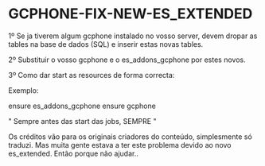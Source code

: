 # GCPHONE-FIX-NEW-ES_EXTENDED

1º Se ja tiverem algum gcphone instalado no vosso server, devem dropar as tables na base de dados (SQL) e inserir estas novas tables.


2º Substituir o vosso gcphone e o es_addons_gcphone por estes novos.


3º Como dar start as resources de forma correcta: 
   
Exemplo:

ensure es_addons_gcphone
ensure gcphone

" Sempre antes das start das jobs, SEMPRE "

Os créditos vão para os originais criadores do conteúdo, simplesmente só traduzi. Mas muita gente estava a ter este problema devido ao novo es_extended. Então porque não ajudar..
